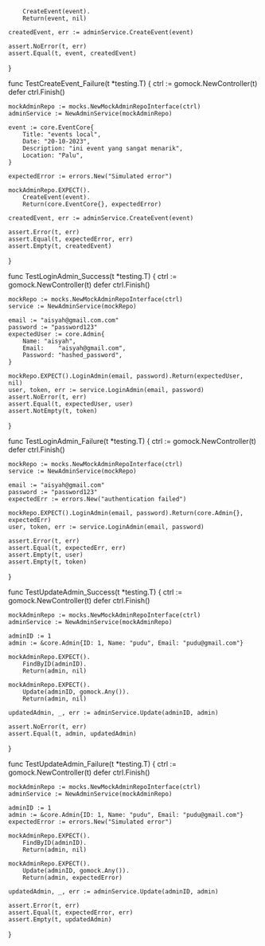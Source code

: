         CreateEvent(event).
        Return(event, nil)

    createdEvent, err := adminService.CreateEvent(event)

    assert.NoError(t, err)
    assert.Equal(t, event, createdEvent)
}

func TestCreateEvent_Failure(t *testing.T) {
    ctrl := gomock.NewController(t)
    defer ctrl.Finish()

    mockAdminRepo := mocks.NewMockAdminRepoInterface(ctrl)
    adminService := NewAdminService(mockAdminRepo)

    event := core.EventCore{
        Title: "events local",
		Date: "20-10-2023",
		Description: "ini event yang sangat menarik",
		Location: "Palu",
    }

    expectedError := errors.New("Simulated error")

    mockAdminRepo.EXPECT().
        CreateEvent(event).
        Return(core.EventCore{}, expectedError)

    createdEvent, err := adminService.CreateEvent(event)

    assert.Error(t, err)
    assert.Equal(t, expectedError, err)
    assert.Empty(t, createdEvent)
}

func TestLoginAdmin_Success(t *testing.T) {
    ctrl := gomock.NewController(t)
	defer ctrl.Finish()

	mockRepo := mocks.NewMockAdminRepoInterface(ctrl)
	service := NewAdminService(mockRepo)

	email := "aisyah@gmail.com.com"
	password := "password123"
	expectedUser := core.Admin{
		Name: "aisyah",
		Email:    "aisyah@gmail.com",
		Password: "hashed_password",
	}

	mockRepo.EXPECT().LoginAdmin(email, password).Return(expectedUser, nil)
	user, token, err := service.LoginAdmin(email, password)
	assert.NoError(t, err)
	assert.Equal(t, expectedUser, user)
	assert.NotEmpty(t, token)
}

func TestLoginAdmin_Failure(t *testing.T) {
	ctrl := gomock.NewController(t)
	defer ctrl.Finish()

	mockRepo := mocks.NewMockAdminRepoInterface(ctrl)
	service := NewAdminService(mockRepo)

	email := "aisyah@gmail.com"
	password := "password123"
	expectedErr := errors.New("authentication failed")

	mockRepo.EXPECT().LoginAdmin(email, password).Return(core.Admin{}, expectedErr)
	user, token, err := service.LoginAdmin(email, password)

	assert.Error(t, err)
	assert.Equal(t, expectedErr, err)
	assert.Empty(t, user)
	assert.Empty(t, token)
}

func TestUpdateAdmin_Success(t *testing.T) {
    ctrl := gomock.NewController(t)
    defer ctrl.Finish()

    mockAdminRepo := mocks.NewMockAdminRepoInterface(ctrl)
    adminService := NewAdminService(mockAdminRepo)

    adminID := 1
    admin := &core.Admin{ID: 1, Name: "pudu", Email: "pudu@gmail.com"}

    mockAdminRepo.EXPECT().
        FindByID(adminID).
        Return(admin, nil)

    mockAdminRepo.EXPECT().
        Update(adminID, gomock.Any()).
        Return(admin, nil)

    updatedAdmin, _, err := adminService.Update(adminID, admin)

    assert.NoError(t, err)
    assert.Equal(t, admin, updatedAdmin)
}

func TestUpdateAdmin_Failure(t *testing.T) {
    ctrl := gomock.NewController(t)
    defer ctrl.Finish()

    mockAdminRepo := mocks.NewMockAdminRepoInterface(ctrl)
    adminService := NewAdminService(mockAdminRepo)

    adminID := 1
    admin := &core.Admin{ID: 1, Name: "pudu", Email: "pudu@gmail.com"}
    expectedError := errors.New("Simulated error")

    mockAdminRepo.EXPECT().
        FindByID(adminID).
        Return(admin, nil)

	mockAdminRepo.EXPECT().
        Update(adminID, gomock.Any()).
        Return(admin, expectedError)

    updatedAdmin, _, err := adminService.Update(adminID, admin)

    assert.Error(t, err)
    assert.Equal(t, expectedError, err)
    assert.Empty(t, updatedAdmin)
}
